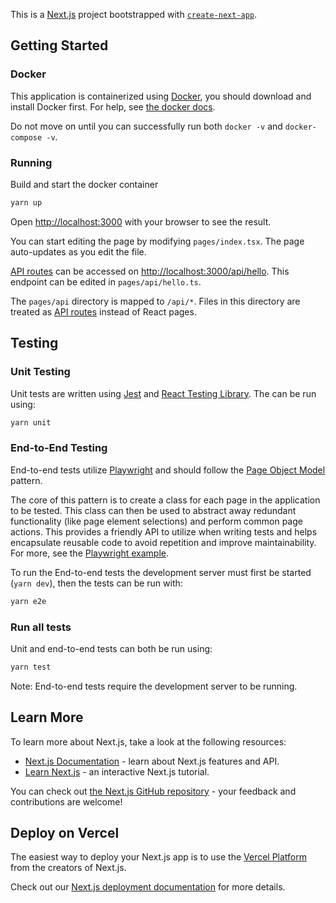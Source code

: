 This is a [Next.js](https://nextjs.org/) project bootstrapped with [`create-next-app`](https://github.com/vercel/next.js/tree/canary/packages/create-next-app).

## Getting Started

### Docker

This application is containerized using [Docker](https://www.docker.com), you should download and install Docker first. For help, see [the docker docs](https://docs.docker.com/desktop/mac/install/).

Do not move on until you can successfully run both `docker -v` and `docker-compose -v`.

### Running

Build and start the docker container

```bash
yarn up
```

Open [http://localhost:3000](http://localhost:3000) with your browser to see the result.

You can start editing the page by modifying `pages/index.tsx`. The page auto-updates as you edit the file.

[API routes](https://nextjs.org/docs/api-routes/introduction) can be accessed on [http://localhost:3000/api/hello](http://localhost:3000/api/hello). This endpoint can be edited in `pages/api/hello.ts`.

The `pages/api` directory is mapped to `/api/*`. Files in this directory are treated as [API routes](https://nextjs.org/docs/api-routes/introduction) instead of React pages.

## Testing

### Unit Testing

Unit tests are written using [Jest](https://jestjs.io/) and [React Testing Library](https://testing-library.com/docs/react-testing-library/intro/). The can be run using:

```bash
yarn unit
```

### End-to-End Testing

End-to-end tests utilize [Playwright](https://playwright.dev/) and should follow the [Page Object Model](https://playwright.dev/docs/pom/) pattern.

The core of this pattern is to create a class for each page in the application to be tested. This class can then be used to abstract away redundant functionality (like page element selections) and perform common page actions. This provides a friendly API to utilize when writing tests and helps encapsulate reusable code to avoid repetition and improve maintainability. For more, see the [Playwright example](https://playwright.dev/docs/test-pom).

To run the End-to-end tests the development server must first be started (`yarn dev`), then the tests can be run with:

```bash
yarn e2e
```

### Run all tests

Unit and end-to-end tests can both be run using:

```bash
yarn test
```

Note: End-to-end tests require the development server to be running.

## Learn More

To learn more about Next.js, take a look at the following resources:

- [Next.js Documentation](https://nextjs.org/docs) - learn about Next.js features and API.
- [Learn Next.js](https://nextjs.org/learn) - an interactive Next.js tutorial.

You can check out [the Next.js GitHub repository](https://github.com/vercel/next.js/) - your feedback and contributions are welcome!

## Deploy on Vercel

The easiest way to deploy your Next.js app is to use the [Vercel Platform](https://vercel.com/new?utm_medium=default-template&filter=next.js&utm_source=create-next-app&utm_campaign=create-next-app-readme) from the creators of Next.js.

Check out our [Next.js deployment documentation](https://nextjs.org/docs/deployment) for more details.
